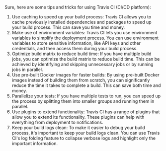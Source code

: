 Sure, here are some tips and tricks for using Travis CI (CI/CD platform):
1. Use caching to speed up your build process: Travis CI allows you to cache previously installed dependencies and packages to speed up your build process. This can save you time and money.
2. Make use of environment variables: Travis CI lets you use environment variables to simplify the deployment process. You can use environment variables to store sensitive information, like API keys and other credentials, and then access them during your build process.
3. Optimize build matrix to reduce build time: If you have multiple build jobs, you can optimize the build matrix to reduce build time. This can be achieved by identifying and skipping unnecessary jobs or by running jobs in parallel.
4. Use pre-built Docker images for faster builds: By using pre-built Docker images instead of building them from scratch, you can significantly reduce the time it takes to complete a build. This can save both time and money.
5. Parallelize your tests: If you have multiple tests to run, you can speed up the process by splitting them into smaller groups and running them in parallel.
6. Use plugins to extend functionality: Travis CI has a range of plugins that allow you to extend its functionality. These plugins can help with everything from deployment to notifications.
7. Keep your build logs clean: To make it easier to debug your build process, it's important to keep your build logs clean. You can use Travis CI's log folding feature to collapse verbose logs and highlight only the important information.
